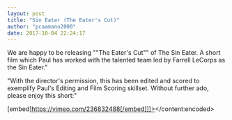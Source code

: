```yaml
---
layout: post
title: "Sin Eater (The Eater's Cut)"
author: "pcaamano2000"
date: 2017-10-04 22:24:17
---
```


We are happy to be releasing ""The Eater's Cut"" of The Sin Eater. A short film which Paul has worked with the talented team led by Farrell LeCorps as the Sin Eater."
														
"With the director's permission, this has been edited and scored to exemplify Paul's Editing and Film Scoring skillset. Without further ado, please enjoy this short:"														
														
														
														
[embed]https://vimeo.com/236832488[/embed]]]></content:encoded>	
